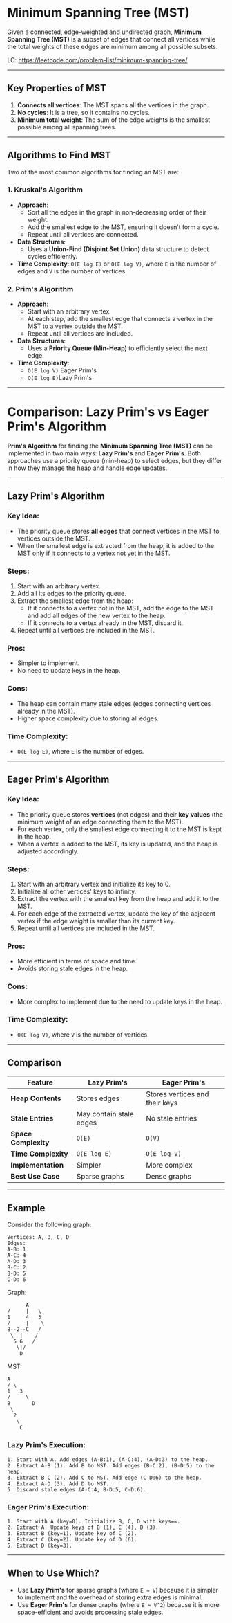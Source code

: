 # Minimum Spanning Tree (MST)

Given a connected, edge-weighted and undirected graph, **Minimum Spanning Tree (MST)** is a subset of edges that connect all vertices while the total weights of these edges are minimum among all possible subsets.

LC: https://leetcode.com/problem-list/minimum-spanning-tree/

---

## Key Properties of MST

1. **Connects all vertices**: The MST spans all the vertices in the graph.
2. **No cycles**: It is a tree, so it contains no cycles.
3. **Minimum total weight**: The sum of the edge weights is the smallest possible among all spanning trees.

---

## Algorithms to Find MST

Two of the most common algorithms for finding an MST are:

### 1. Kruskal's Algorithm

- **Approach**:
  - Sort all the edges in the graph in non-decreasing order of their weight.
  - Add the smallest edge to the MST, ensuring it doesn’t form a cycle.
  - Repeat until all vertices are connected.
- **Data Structures**:
  - Uses a **Union-Find (Disjoint Set Union)** data structure to detect cycles efficiently.
- **Time Complexity**: `O(E log E)` or `O(E log V)`, where `E` is the number of edges and `V` is the number of vertices.

### 2. Prim's Algorithm

- **Approach**:
  - Start with an arbitrary vertex.
  - At each step, add the smallest edge that connects a vertex in the MST to a vertex outside the MST.
  - Repeat until all vertices are included.
- **Data Structures**:
  - Uses a **Priority Queue (Min-Heap)** to efficiently select the next edge.
- **Time Complexity**:
  - `O(E log V)` Eager Prim's
  - `O(E log E)`Lazy Prim's     

---

# Comparison: Lazy Prim's vs Eager Prim's Algorithm

**Prim's Algorithm** for finding the **Minimum Spanning Tree (MST)** can be implemented in two main ways: **Lazy Prim's** and **Eager Prim's**. Both approaches use a priority queue (min-heap) to select edges, but they differ in how they manage the heap and handle edge updates.

---

## **Lazy Prim's Algorithm**

### Key Idea:
- The priority queue stores **all edges** that connect vertices in the MST to vertices outside the MST.
- When the smallest edge is extracted from the heap, it is added to the MST only if it connects to a vertex not yet in the MST.

### Steps:
1. Start with an arbitrary vertex.
2. Add all its edges to the priority queue.
3. Extract the smallest edge from the heap:
   - If it connects to a vertex not in the MST, add the edge to the MST and add all edges of the new vertex to the heap.
   - If it connects to a vertex already in the MST, discard it.
4. Repeat until all vertices are included in the MST.

### Pros:
- Simpler to implement.
- No need to update keys in the heap.

### Cons:
- The heap can contain many stale edges (edges connecting vertices already in the MST).
- Higher space complexity due to storing all edges.

### Time Complexity:
- `O(E log E)`, where `E` is the number of edges.

---

## **Eager Prim's Algorithm**

### Key Idea:
- The priority queue stores **vertices** (not edges) and their **key values** (the minimum weight of an edge connecting them to the MST).
- For each vertex, only the smallest edge connecting it to the MST is kept in the heap.
- When a vertex is added to the MST, its key is updated, and the heap is adjusted accordingly.

### Steps:
1. Start with an arbitrary vertex and initialize its key to 0.
2. Initialize all other vertices' keys to infinity.
3. Extract the vertex with the smallest key from the heap and add it to the MST.
4. For each edge of the extracted vertex, update the key of the adjacent vertex if the edge weight is smaller than its current key.
5. Repeat until all vertices are included in the MST.

### Pros:
- More efficient in terms of space and time.
- Avoids storing stale edges in the heap.

### Cons:
- More complex to implement due to the need to update keys in the heap.

### Time Complexity:
- `O(E log V)`, where `V` is the number of vertices.

---

## **Comparison**

| Feature                  | Lazy Prim's                          | Eager Prim's                         |
|--------------------------|--------------------------------------|--------------------------------------|
| **Heap Contents**         | Stores edges                        | Stores vertices and their keys       |
| **Stale Entries**         | May contain stale edges             | No stale entries                     |
| **Space Complexity**      | `O(E)`                              | `O(V)`                               |
| **Time Complexity**       | `O(E log E)`                        | `O(E log V)`                         |
| **Implementation**        | Simpler                             | More complex                         |
| **Best Use Case**         | Sparse graphs                       | Dense graphs                         |

---

## **Example**

Consider the following graph:

```
Vertices: A, B, C, D
Edges:
A-B: 1
A-C: 4
A-D: 3
B-C: 2
B-D: 5
C-D: 6
```
Graph:
```
      A
/     |   \
1     4   3
/     |    \
B--2--C   /
 \  |    /
  5 6   /
   \|/
    D
```

MST:
```
A
/ \
1   3
/     \
B       D
 \
  2
   \
    C
```


### Lazy Prim's Execution:
```
1. Start with A. Add edges (A-B:1), (A-C:4), (A-D:3) to the heap.
2. Extract A-B (1). Add B to MST. Add edges (B-C:2), (B-D:5) to the heap.
3. Extract B-C (2). Add C to MST. Add edge (C-D:6) to the heap.
4. Extract A-D (3). Add D to MST.
5. Discard stale edges (A-C:4, B-D:5, C-D:6).
```

### Eager Prim's Execution:
```
1. Start with A (key=0). Initialize B, C, D with keys=∞.
2. Extract A. Update keys of B (1), C (4), D (3).
3. Extract B (key=1). Update key of C (2).
4. Extract C (key=2). Update key of D (6).
5. Extract D (key=3).
```

---

## **When to Use Which?**
- Use **Lazy Prim's** for sparse graphs (where `E ≈ V`) because it is simpler to implement and the overhead of storing extra edges is minimal.
- Use **Eager Prim's** for dense graphs (where `E ≈ V^2`) because it is more space-efficient and avoids processing stale edges.
